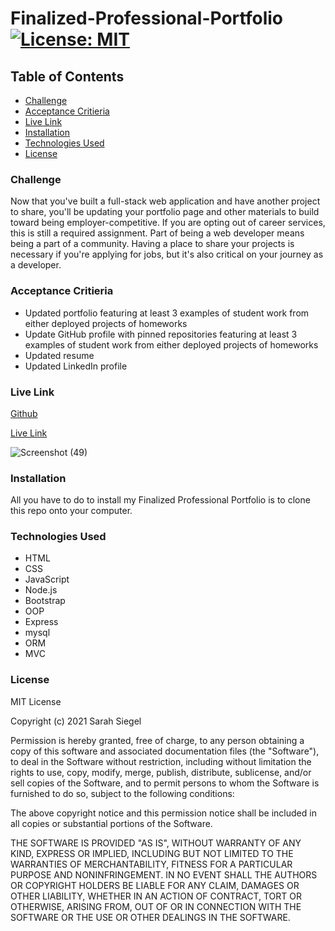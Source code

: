 # Finalized-Professional-Portfolio [![License: MIT](https://img.shields.io/badge/License-MIT-yellow.svg)](https://opensource.org/licenses/MIT)

## Table of Contents
* [Challenge](#challenge)
* [Acceptance Critieria](#acceptance-criteria)
* [Live Link](#live-link)
* [Installation](#installation)
* [Technologies Used](#technologies-used)
* [License](#license)


### Challenge
Now that you've built a full-stack web application and have another project to share, you'll be updating your portfolio page and other materials to build toward being employer-competitive.
If you are opting out of career services, this is still a required assignment. Part of being a web developer means being a part of a community. Having a place to share your projects is necessary if you're applying for jobs, but it's also critical on your journey as a developer.


### Acceptance Critieria
* Updated portfolio featuring at least 3 examples of student work from either deployed projects of homeworks
* Update GitHub profile with pinned repositories featuring at least 3 examples of student work from either deployed projects of homeworks
* Updated resume
* Updated LinkedIn profile


### Live Link

[Github](https://github.com/sarsieg/Finalized-Professional-Portfolio)

[Live Link](https://sarsieg.github.io/Finalized-Professional-Portfolio/)

![Screenshot (49)](assets/images/Screenshot(49).png)


### Installation
All you have to do to install my Finalized Professional Portfolio is to clone this repo onto your computer.


### Technologies Used
* HTML
* CSS
* JavaScript
* Node.js
* Bootstrap
* OOP
* Express
* mysql
* ORM
* MVC


### License 
MIT License

Copyright (c) 2021 Sarah Siegel

Permission is hereby granted, free of charge, to any person obtaining a copy of this software and associated documentation files (the "Software"), to deal in the Software without restriction, including without limitation the rights to use, copy, modify, merge, publish, distribute, sublicense, and/or sell copies of the Software, and to permit persons to whom the Software is furnished to do so, subject to the following conditions:

The above copyright notice and this permission notice shall be included in all copies or substantial portions of the Software.

THE SOFTWARE IS PROVIDED "AS IS", WITHOUT WARRANTY OF ANY KIND, EXPRESS OR IMPLIED, INCLUDING BUT NOT LIMITED TO THE WARRANTIES OF MERCHANTABILITY, FITNESS FOR A PARTICULAR PURPOSE AND NONINFRINGEMENT. IN NO EVENT SHALL THE AUTHORS OR COPYRIGHT HOLDERS BE LIABLE FOR ANY CLAIM, DAMAGES OR OTHER LIABILITY, WHETHER IN AN ACTION OF CONTRACT, TORT OR OTHERWISE, ARISING FROM, OUT OF OR IN CONNECTION WITH THE SOFTWARE OR THE USE OR OTHER DEALINGS IN THE SOFTWARE.
